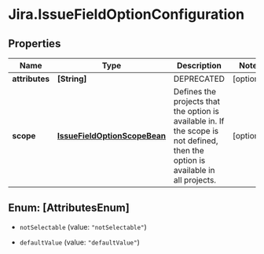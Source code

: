 # Jira.IssueFieldOptionConfiguration

## Properties

Name | Type | Description | Notes
------------ | ------------- | ------------- | -------------
**attributes** | **[String]** | DEPRECATED | [optional] 
**scope** | [**IssueFieldOptionScopeBean**](IssueFieldOptionScopeBean.md) | Defines the projects that the option is available in. If the scope is not defined, then the option is available in all projects. | [optional] 



## Enum: [AttributesEnum]


* `notSelectable` (value: `"notSelectable"`)

* `defaultValue` (value: `"defaultValue"`)




